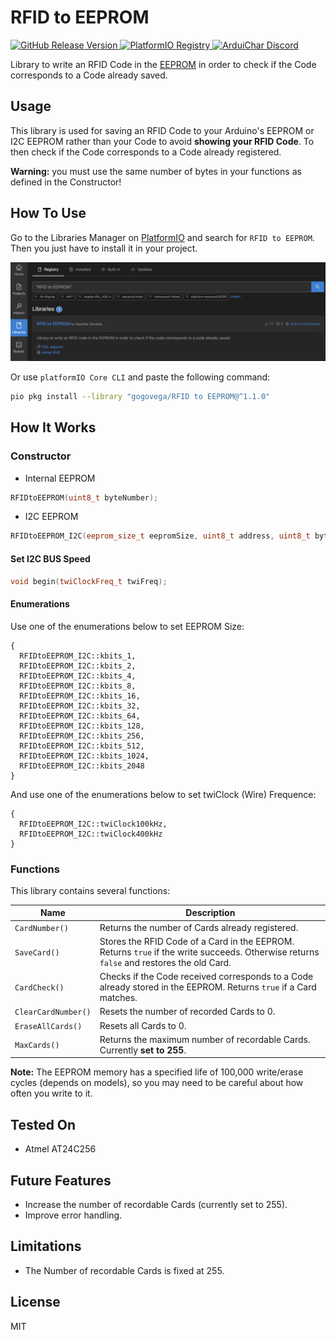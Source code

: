 # RFID to EEPROM

<p align="left">
  <a href="https://github.com/GogoVega/RFIDtoEEPROM/releases/latest">
    <img src="https://img.shields.io/github/v/release/GogoVega/RFIDtoEEPROM.svg?include_prereleases" alt="GitHub Release Version" />
  </a>
  <a href="https://registry.platformio.org/libraries/gogovega/RFID to EEPROM">
    <img src="https://badges.registry.platformio.org/packages/gogovega/library/RFID to EEPROM.svg" alt="PlatformIO Registry" />
  </a>
  <a href="https://discord.gg/rYgzexA9u4">
    <img src="https://img.shields.io/discord/928317454516641802?color=8ed6fb&label=Discord&logo=discord" alt="ArduiChar Discord" />
  </a>
</p>

Library to write an RFID Code in the [EEPROM](https://docs.arduino.cc/learn/built-in-libraries/eeprom) in order to check if the Code corresponds to a Code already saved.

## Usage

This library is used for saving an RFID Code to your Arduino's EEPROM or I2C EEPROM rather than your Code to avoid **showing your RFID Code**. To then check if the Code corresponds to a Code already registered.

**Warning:** you must use the same number of bytes in your functions as defined in the Constructor!

## How To Use

Go to the Libraries Manager on [PlatformIO](https://platformio.org/platformio-ide) and search for `RFID to EEPROM`. Then you just have to install it in your project.

![PlatformIO](https://raw.githubusercontent.com/GogoVega/RFIDtoEEPROM/master/docs/platformio.png)

Or use `platformIO Core CLI` and paste the following command:

```bash
pio pkg install --library "gogovega/RFID to EEPROM@^1.1.0"
```

## How It Works

### Constructor

- Internal EEPROM

```cpp
RFIDtoEEPROM(uint8_t byteNumber);
```

- I2C EEPROM

```cpp
RFIDtoEEPROM_I2C(eeprom_size_t eepromSize, uint8_t address, uint8_t byteNumber);
```

#### Set I2C BUS Speed

```cpp
void begin(twiClockFreq_t twiFreq);
```

#### Enumerations
Use one of the enumerations below to set EEPROM Size:
```
{
  RFIDtoEEPROM_I2C::kbits_1,
  RFIDtoEEPROM_I2C::kbits_2,
  RFIDtoEEPROM_I2C::kbits_4,
  RFIDtoEEPROM_I2C::kbits_8,
  RFIDtoEEPROM_I2C::kbits_16,
  RFIDtoEEPROM_I2C::kbits_32,
  RFIDtoEEPROM_I2C::kbits_64,
  RFIDtoEEPROM_I2C::kbits_128,
  RFIDtoEEPROM_I2C::kbits_256,
  RFIDtoEEPROM_I2C::kbits_512,
  RFIDtoEEPROM_I2C::kbits_1024,
  RFIDtoEEPROM_I2C::kbits_2048
}
```

And use one of the enumerations below to set twiClock (Wire) Frequence:
```
{
  RFIDtoEEPROM_I2C::twiClock100kHz,
  RFIDtoEEPROM_I2C::twiClock400kHz
}
```

### Functions

This library contains several functions:

| Name | Description |
|---|---|
| `CardNumber()` | Returns the number of Cards already registered. |
| `SaveCard()` | Stores the RFID Code of a Card in the EEPROM. Returns `true` if the write succeeds. Otherwise returns `false` and restores the old Card. |
| `CardCheck()` | Checks if the Code received corresponds to a Code already stored in the EEPROM. Returns `true` if a Card matches. |
| `ClearCardNumber()` | Resets the number of recorded Cards to 0. |
| `EraseAllCards()` | Resets all Cards to 0. |
| `MaxCards()` | Returns the maximum number of recordable Cards. Currently **set to 255**. |

**Note:** The EEPROM memory has a specified life of 100,000 write/erase cycles (depends on models), so you may need to be careful about how often you write to it.

## Tested On

- Atmel AT24C256

## Future Features

- Increase the number of recordable Cards (currently set to 255).
- Improve error handling.

## Limitations

- The Number of recordable Cards is fixed at 255.

## License

MIT
